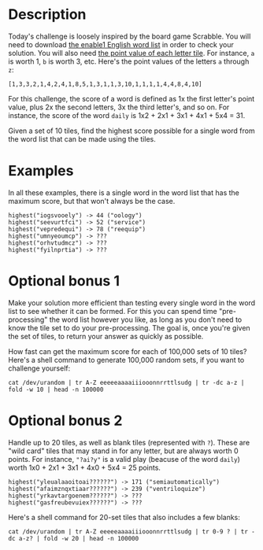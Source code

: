 # Description

Today's challenge is loosely inspired by the board game Scrabble. You will need to download [the enable1 English word list](https://storage.googleapis.com/google-code-archive-downloads/v2/code.google.com/dotnetperls-controls/enable1.txt) in order to check your solution. You will also need [the point value of each letter tile](https://en.wikipedia.org/wiki/Scrabble_letter_distributions#English). For instance, `a` is worth 1, `b` is worth 3, etc. Here's the point values of the letters `a` through `z`:

    [1,3,3,2,1,4,2,4,1,8,5,1,3,1,1,3,10,1,1,1,1,4,4,8,4,10]

For this challenge, the score of a word is defined as 1x the first letter's point value, plus 2x the second letters, 3x the third letter's, and so on. For instance, the score of the word `daily` is 1x2 + 2x1 + 3x1 + 4x1 + 5x4 = 31.

Given a set of 10 tiles, find the highest score possible for a single word from the word list that can be made using the tiles.

# Examples

In all these examples, there is a single word in the word list that has the maximum score, but that won't always be the case.

    highest("iogsvooely") -> 44 ("oology")
    highest("seevurtfci") -> 52 ("service")
    highest("vepredequi") -> 78 ("reequip")
    highest("umnyeoumcp") -> ???
    highest("orhvtudmcz") -> ???
    highest("fyilnprtia") -> ???

# Optional bonus 1

Make your solution more efficient than testing every single word in the word list to see whether it can be formed. For this you can spend time "pre-processing" the word list however you like, as long as you don't need to know the tile set to do your pre-processing. The goal is, once you're given the set of tiles, to return your answer as quickly as possible.

How fast can get the maximum score for each of 100,000 sets of 10 tiles? Here's a shell command to generate 100,000 random sets, if you want to challenge yourself:

    cat /dev/urandom | tr A-Z eeeeeaaaaiiiooonnrrttlsudg | tr -dc a-z | fold -w 10 | head -n 100000

# Optional bonus 2

Handle up to 20 tiles, as well as blank tiles (represented with `?`). These are "wild card" tiles that may stand in for any letter, but are always worth 0 points. For instance, `"?ai?y"` is a valid play (beacuse of the word `daily`) worth 1x0 + 2x1 + 3x1 + 4x0 + 5x4 = 25 points.

    highest("yleualaaoitoai??????") -> 171 ("semiautomatically")
    highest("afaimznqxtiaar??????") -> 239 ("ventriloquize")
    highest("yrkavtargoenem??????") -> ???
    highest("gasfreubevuiex??????") -> ???

Here's a shell command for 20-set tiles that also includes a few blanks:

    cat /dev/urandom | tr A-Z eeeeeaaaaiiiooonnrrttlsudg | tr 0-9 ? | tr -dc a-z? | fold -w 20 | head -n 100000